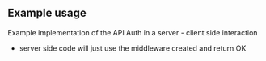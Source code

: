 ## Example usage

Example implementation of the API Auth in a server - client side interaction

- server side code will just use the middleware created and return OK
